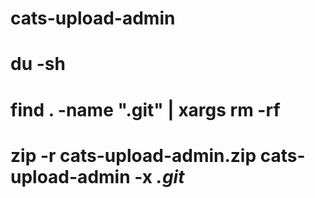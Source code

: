 # cats-upload-admin

# du -sh
# find . -name ".git" | xargs rm -rf
# zip -r cats-upload-admin.zip cats-upload-admin -x *.git*